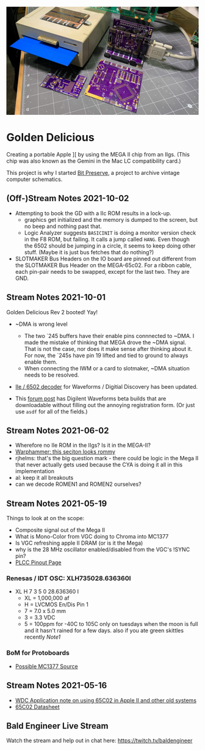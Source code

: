 ![render of pcbs side-by-side](images/gd-rev2-proto-partial-build-up.jpg)
# Golden Delicious

Creating a portable Apple ][ by using the MEGA II chip from an IIgs. (This chip was also known as the Gemini in the Mac LC compatibility card.)

This project is why I started [Bit Preserve](https://github.com/baldengineer/bit-preserve), a project to archive vintage computer schematics.


## (Off-)Stream Notes 2021-10-02
* Attempting to book the GD with a IIc ROM results in a lock-up.
  * graphics get initialized and the memory is dumped to the screen, but no beep and nothing past that.
  * Logic Analyzer suggests `BASICINIT` is doing a monitor version check in the F8 ROM, but failing. It calls a jump called `HANG`. Even though the 6502 should be jumping in a circle, it seems to keep doing other stuff. (Maybe it is just bus fetches that do nothing?)
* SLOTMAKER Bus Headers on the IO board are pinned out different from the SLOTMAKER Bus Header on the MEGA-65c02. For a ribbon cable, each pin-pair needs to be swapped, except for the last two. They are GND.

## Stream Notes 2021-10-01
Golden Delicious Rev 2 booted! Yay!

* \~DMA is wrong level
  * The two \`245 buffers have their enable pins connnected to \~DMA. I made the mistake of thinking that MEGA drove the \~DMA signal. That is not the case, nor does it make sense after thinking about it. For now, the \`245s have pin 19 lifted and tied to ground to always enable them. 
  * When connecting the IWM or a card to slotmaker, \~DMA situation needs to be resolved.

* [IIe / 6502 decoder](https://discord.com/channels/369243434080272385/843878836471201902/893914917676130314) for Waveforms / Digitial Discovery has been updated. 
* This [forum post](https://discord.com/channels/369243434080272385/843878836471201902/893915436620607488) has Digilent Waveforms beta builds that are downloadable without filling out the annoying registration form. (Or just use `asdf` for all of the fields.)

## Stream Notes 2021-06-02
* Wherefore no IIe ROM in the IIgs? Is it in the MEGA-II?
* [Warphammer: this seciton looks rommy](https://twitter.com/babbageboole/status/1001178057057566720/photo/1)
* rjhelms: that's the big question mark - there could be logic in the Mega II that never actually gets used because the CYA is doing it all in this implementation
* al: keep it all breakouts
* can we decode ROMEN1 and ROMEN2 ourselves?


## Stream Notes 2021-05-19
Things to look at on the scope:
* Composite signal out of the Mega II
* What is Mono-Color from VGC doing to Chroma into MC1377
* Is VGC refreshing apple II DRAM (or is it the Mega)
* why is the 28 MHz oscillator enabled/disabled from the VGC's !SYNC pin?
* [PLCC Pinout Page](https://www.sbprojects.net/knowledge/footprints/plcc/index.php)

### Renesas / IDT OSC: XLH735028.636360I 
* XL H 7 3 5 0 28.636360 I 
  * XL = 1,000,000 af
  * H = LVCMOS En/Dis Pin 1
  * 7 = 7.0 x 5.0 mm
  * 3 = 3.3 VDC
  * 5 = 100ppm for -40C to 105C only on tuesdays when the moon is full and it hasn't rained for a few days. also if you ate green skittles recently *Note1*


### BoM for Protoboards
* [Possible MC1377 Source](https://www.ebay.com/itm/192523168043?hash=item2cd346692b:g:BgIAAOSwWfda4kj6)

## Stream Notes 2021-05-16
* [WDC Application note on using 65C02 in Apple II and other old systems](https://www.westerndesigncenter.com/wdc/AN-002_W65C02S_Replacements.php)
* [65C02 Datasheet](https://www.westerndesigncenter.com/wdc/documentation/w65c02s.pdf)

## Bald Engineer Live Stream
Watch the stream and help out in chat here:
https://twitch.tv/baldengineer
